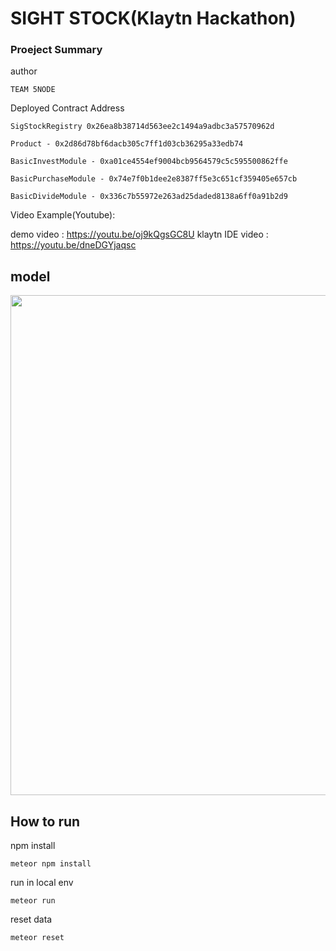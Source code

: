 SIGHT STOCK(Klaytn Hackathon)
===
### Proeject Summary

author
```
TEAM 5NODE
```

Deployed Contract Address

```
SigStockRegistry 0x26ea8b38714d563ee2c1494a9adbc3a57570962d
```
```
Product - 0x2d86d78bf6dacb305c7ff1d03cb36295a33edb74
```
```
BasicInvestModule - 0xa01ce4554ef9004bcb9564579c5c595500862ffe
```
```
BasicPurchaseModule - 0x74e7f0b1dee2e8387ff5e3c651cf359405e657cb
```
```
BasicDivideModule - 0x336c7b55972e263ad25daded8138a6ff0a91b2d9
```

Video Example(Youtube):

demo video : https://youtu.be/oj9kQgsGC8U
klaytn IDE video : https://youtu.be/dneDGYjaqsc
 
 
model
-----
<div>
<img width="800" src="https://user-images.githubusercontent.com/30589585/58710715-eabe1f80-83f7-11e9-9111-5394b9c13b09.png">
</div>

## How to run
npm install 
```
meteor npm install
```
run in local env
```
meteor run
```
reset data
```
meteor reset
```


